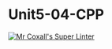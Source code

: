 # Unit5-04-CPP
[![Mr Coxall's Super Linter](https://github.com/ICS3U-C-Programming-JulienL/Unit5-04-CPP/workflows/Mr%20Coxall's%20Super%20Linter/badge.svg)](https://github.com/ICS3U-C-Programming-JulienL/Unit5-04-CPP/actions/)

